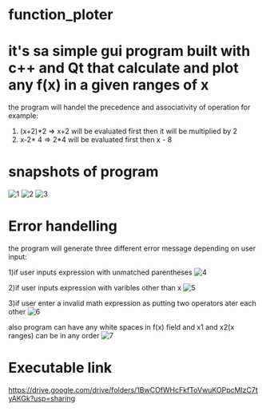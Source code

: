 # function_ploter
# it's sa simple gui program  built with c++ and Qt that calculate and plot any f(x) in a given ranges of x 
the program will handel the precedence and associativity of operation for example:
  1) (x+2)*2 => x+2 will be evaluated first then it will be multiplied by 2
  2) x-2* 4 => 2*4 will be evaluated first then x - 8
# snapshots of program 
![1](https://user-images.githubusercontent.com/40799479/147793503-2f4c5605-5f3b-48d6-84cc-6aa43427ec53.PNG)
![2](https://user-images.githubusercontent.com/40799479/147793507-cea4e3f6-57be-491d-a184-be935165b5a2.PNG)
![3](https://user-images.githubusercontent.com/40799479/147793510-5397299e-43b4-4041-8c70-1c7f7af11c8e.PNG)
# Error handelling 
the program will generate three different error message depending on user input:

  1)if user inputs expression with unmatched parentheses
  ![4](https://user-images.githubusercontent.com/40799479/147793619-7c745c1d-5f33-4377-9962-93294a601c82.PNG)
  
  2)if user inputs expression with varibles other than x
  ![5](https://user-images.githubusercontent.com/40799479/147793626-3eb71dee-23f5-4d7d-b6f3-f377cadbdcbd.PNG)
  
  3)if user enter a invalid math expression as putting two operators ater each other 
  ![6](https://user-images.githubusercontent.com/40799479/147793659-1c3c0a8a-2303-403f-9683-ae812d28f7d1.PNG)
  
also program can have any white spaces in f(x) field and x1 and x2(x ranges) can be in any order
![7](https://user-images.githubusercontent.com/40799479/147793746-f2b6490d-143f-4fe6-baba-33cda0e32319.PNG)

# Executable link 
https://drive.google.com/drive/folders/1BwCOfWHcFkfToVwuKOPpcMlzC7tyAKGk?usp=sharing
